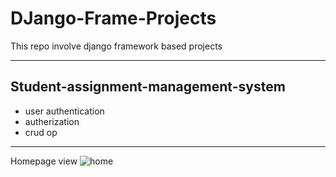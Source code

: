 # DJango-Frame-Projects
This repo involve django framework based projects

---

## Student-assignment-management-system
* user authentication 
* autherization
* crud op
---
Homepage view
![home](https://github.com/iavishnabs/DJango-Frame-Projects/assets/128222956/65356e96-354e-4ffc-b7d4-710412babddd)

